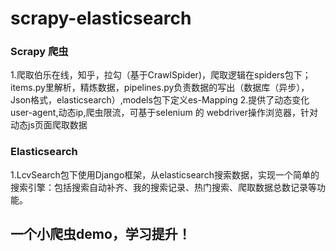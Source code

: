 # scrapy-elasticsearch
### Scrapy 爬虫
1.爬取伯乐在线，知乎，拉勾（基于CrawlSpider)，爬取逻辑在spiders包下；items.py里解析，精炼数据，pipelines.py负责数据的写出（数据库（异步），Json格式，elasticsearch）,models包下定义es-Mapping
2.提供了动态变化user-agent,动态ip,爬虫限流，可基于selenium 的 webdriver操作浏览器，针对动态js页面爬取数据
### Elasticsearch
1.LcvSearch包下使用Django框架，从elasticsearch搜索数据，实现一个简单的搜索引擎：包括搜索自动补齐、我的搜索记录、热门搜索、爬取数据总数记录等功能。


## 一个小爬虫demo，学习提升！
